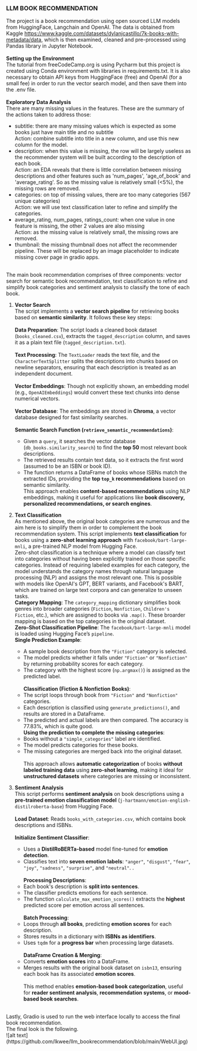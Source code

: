 ### LLM BOOK RECOMMENDATION

The project is a book recommendation using open sourced LLM models from HuggingFace, Langchain and OpenAI.
The data is obtained from Kaggle https://www.kaggle.com/datasets/dylanjcastillo/7k-books-with-metadata/data, which is then examined, cleaned and pre-processed using Pandas library in Jupyter Notebook.
<br> 
<br> 
**Setting up the Environment**
<br> The tutorial from freeCodeCamp.org is using Pycharm but this project is created using Conda environment with libraries in requirements.txt.
It is also necessary to obtain API keys from HuggingFace (free) and OpenAI (for a small fee) in order to run the vector search model, and then save them into the .env file.
<br>
<br> 
**Exploratory Data Analysis**
<br> 
There are many missing values in the features. These are the summary of the actions taken to address those:
- subtitle: there are many missing values which is expected as some books just have main title and no subtitle
     <br> Action: combine subtitle into title in a new column, and use this new column for the model.
- description: when this value is missing, the row will be largely useless as the recommender system will be built according to the description of each book.
     <br> Action: an EDA reveals that there is little correlation between missing descriptions and other features such as 'num_pages', 'age_of_book' and 'average_rating'. So as the missing value is relatively small (<5%), the missing rows are removed.
- categories: on top of missing values, there are too many categories (567 unique categories)
     <br> Action: we will use text classification later to refine and simplify the categories.
- average_rating, num_pages, ratings_count: when one value in one feature is missing, the other 2 values are also missing
     <br> Action: as the missing value is relatively small, the missing rows are removed.
- thumbnail: the missing thumbnail does not affect the recommender pipeline. These will be replaced by an image placeholder to indicate missing cover page in gradio apps.
<br>
The main book recommendation comprises of three components: vector search for semantic book recommendation, text classification to refine and simplify book categories and sentiment analysis to classify the tone of each book.
<br>

1. **Vector Search**
   <br> The script implements a **vector search pipeline** for retrieving books based on **semantic similarity**. It follows these key steps:  
      <br>**Data Preparation**: The script loads a cleaned book dataset (`books_cleaned.csv`), extracts the `tagged_description` column, and saves it as a plain text file (`tagged_description.txt`).  
      <br>**Text Processing**: The `TextLoader` reads the text file, and the `CharacterTextSplitter` splits the descriptions into chunks based on newline separators, ensuring that each description is treated as an independent document.  
      <br>**Vector Embeddings**: Though not explicitly shown, an embedding model (e.g., `OpenAIEmbeddings`) would convert these text chunks into dense numerical vectors.  
      <br>**Vector Database**: The embeddings are stored in **Chroma**, a vector database designed for fast similarity searches.  
      <br>**Semantic Search Function (`retrieve_semantic_recommendations`)**:  
     - Given a `query`, it searches the vector database (`db_books.similarity_search`) to find the **top 50** most relevant book descriptions.  
     - The retrieved results contain text data, so it extracts the first word (assumed to be an ISBN or book ID).  
     - The function returns a DataFrame of books whose ISBNs match the extracted IDs, providing the **top `top_k` recommendations** based on semantic similarity.  
  This approach enables **content-based recommendations** using NLP embeddings, making it useful for applications like **book discovery, personalized recommendations, or search engines**.

2. **Text Classification**
  <br> As mentioned above, the original book categories are numerous and the aim here is to simplify them in order to complement the book recommendation system.
  This script implements **text classification** for books using a **zero-shot learning approach** with `facebook/bart-large-mnli`, a pre-trained NLP model from Hugging Face.
     <br> Zero-shot classification is a technique where a model can classify text into categories without having been explicitly trained on those specific categories. Instead of requiring labeled examples for each category, the model understands the category names through natural language processing (NLP) and assigns the most relevant one. This is possible with models like OpenAI's GPT, BERT variants, and Facebook's BART, which are trained on large text corpora and can generalize to unseen tasks.
      <br>**Category Mapping**: The `category_mapping` dictionary simplifies book genres into broader categories (`Fiction`, `Nonfiction`, `Children's Fiction`, etc.), which are assigned to books via `.map()`.
     These broarder mapping is based on the top categories in the original dataset.
      <br>**Zero-Shot Classification Pipeline**: The `facebook/bart-large-mnli` model is loaded using Hugging Face’s `pipeline`. 
      <br>**Single Prediction Example**:  
     - A sample book description from the `"Fiction"` category is selected.  
     - The model predicts whether it falls under `"Fiction"` or `"Nonfiction"` by returning probability scores for each category.  
     - The category with the highest score (`np.argmax()`) is assigned as the predicted label.  
      <br>**Classification (Fiction & Nonfiction Books)**:  
     - The script loops through book from `"Fiction"` and `"Nonfiction"` categories.  
     - Each description is classified using `generate_predictions()`, and results are stored in a DataFrame.
     - The predicted and actual labels are then compared. The accuracy is 77.83%, which is quite good.
      <br>**Using the prediction to complete the missing categories**:  
     - Books without a `"simple_categories"` label are identified.  
     - The model predicts categories for these books.  
     - The missing categories are merged back into the original dataset.  
      <br>This approach allows **automatic categorization** of books **without labeled training data** using **zero-shot learning**, making it ideal for **unstructured datasets** where categories are missing or inconsistent. 
     
4. **Sentiment Analysis**
    <br> This script performs **sentiment analysis** on book descriptions using a **pre-trained emotion classification model** (`j-hartmann/emotion-english-distilroberta-base`) from Hugging Face.  
      <br>**Load Dataset**: Reads `books_with_categories.csv`, which contains book descriptions and ISBNs.  
      <br>**Initialize Sentiment Classifier**:  
     - Uses a **DistilRoBERTa-based** model fine-tuned for **emotion detection**.  
     - Classifies text into **seven emotion labels**: `"anger"`, `"disgust"`, `"fear"`, `"joy"`, `"sadness"`, `"surprise"`, and `"neutral"`.  .  
      <br>**Processing Descriptions**:  
     - Each book's description is **split into sentences**.  
     - The classifier predicts emotions for each sentence.  
     - The function `calculate_max_emotion_scores()` extracts the **highest** predicted score per emotion across all sentences.  
      <br>**Batch Processing**:  
     - Loops through **all books**, predicting **emotion scores** for each description.  
     - Stores results in a dictionary with **ISBNs as identifiers**.  
     - Uses `tqdm` for a **progress bar** when processing large datasets.  
      <br>**DataFrame Creation & Merging**:  
     - Converts **emotion scores** into a DataFrame.  
     - Merges results with the original book dataset on `isbn13`, ensuring each book has its associated **emotion scores**.  
  <br>This method enables **emotion-based book categorization**, useful for **reader sentiment analysis**, **recommendation systems**, or **mood-based book searches**. 
<br>
Lastly, Gradio is used to run the web interface locally to access the final book recommendation.
<br>The final look is the following.
<br>
![alt text](https://github.com/lkwee/llm_bookrecommendation/blob/main/WebUI.jpg)


